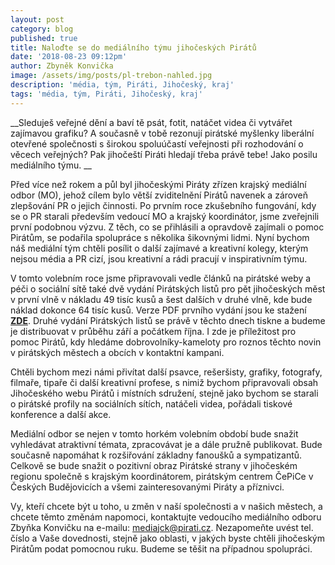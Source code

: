 ```yaml
---
layout: post
category: blog
published: true
title: Naloďte se do mediálního týmu jihočeských Pirátů
date: '2018-08-23 09:12pm'
author: Zbyněk Konvička
image: /assets/img/posts/pl-trebon-nahled.jpg
description: 'média, tým, Piráti, Jihočeský, kraj'
tags: 'média, tým, Piráti, Jihočeský, kraj'
---
```

__Sleduješ veřejné dění a baví tě psát, fotit, natáčet videa či vytvářet zajímavou grafiku? A současně v tobě rezonují pirátské myšlenky liberální otevřené společnosti s širokou spoluúčastí veřejnosti při rozhodování o věcech veřejných? Pak jihočeští Piráti hledají třeba právě tebe! Jako posilu mediálního týmu.
__

Před více než rokem a půl byl jihočeskými Piráty zřízen krajský mediální odbor (MO), jehož cílem bylo větší zviditelnění Pirátů navenek a zároveň zlepšování PR o jejich činnosti. Po prvním roce zkušebního fungování, kdy se o PR starali především vedoucí MO a krajský koordinátor, jsme zveřejnili první podobnou výzvu. Z těch, co se přihlásili a opravdově zajímali o pomoc Pirátům, se podařila spolupráce s několika šikovnými lidmi. Nyní bychom náš mediální tým chtěli posílit o další zajímavé a kreativní kolegy, kterým nejsou média a PR cizí, jsou kreativní a rádi pracují v inspirativním týmu.

V tomto volebním roce jsme připravovali vedle článků na pirátské weby a péči o sociální sítě také dvě vydání Pirátských listů pro pět jihočeských měst v první vlně v nákladu 49 tisíc kusů a šest dalších v druhé vlně, kde bude náklad dokonce 64 tisíc kusů. Verze PDF prvního vydání jsou ke stažení [**ZDE**](https://jihocesky.pirati.cz/blog/2018/06/12/piratske-listy-jsou-v-obehu-v-jihoceskych-mestech-zde-i-v-pdf.html). Druhé vydání Pirátských listů se právě v těchto dnech tiskne a budeme je distribuovat v průběhu září a počátkem října. I zde je příležitost pro pomoc Pirátů, kdy hledáme dobrovolníky-kameloty pro roznos těchto novin v pirátských městech a obcích v kontaktní kampani.

Chtěli bychom mezi námi přivítat další psavce, rešeršisty, grafiky, fotografy, filmaře, tipaře či další kreativní profese, s nimiž bychom připravovali obsah Jihočeského webu Pirátů i místních sdružení, stejně jako bychom se starali o pirátské profily na sociálních sítích, natáčeli videa, pořádali tiskové konference a další akce. 

Mediální odbor se nejen v tomto horkém volebním období bude snažit vyhledávat atraktivní témata, zpracovávat je a dále pružně publikovat. Bude současně napomáhat k rozšiřování základny fanoušků a sympatizantů. Celkově se bude snažit o pozitivní obraz Pirátské strany v jihočeském regionu společně s krajským koordinátorem, pirátským centrem ČePiCe v Českých Budějovicích a všemi zainteresovanými Piráty a příznivci.

Vy, kteří chcete být u toho, u změn v naší společnosti a v našich městech, a chcete těmto změnám napomoci, kontaktujte vedoucího mediálního odboru Zbyňka Konvičku na e-mailu: [mediajck@pirati.cz](mediajck@pirati.cz). Nezapomeňte uvést tel. číslo a Vaše dovednosti, stejně jako oblasti, v jakých byste chtěli jihočeským Pirátům podat pomocnou ruku. Budeme se těšit na případnou spolupráci.
